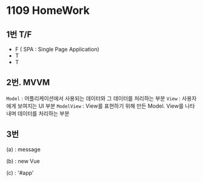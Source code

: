 # 1109 HomeWork

## 1번 T/F

- F ( SPA : Single Page Application)
- T
- T



## 2번. MVVM

`Model` : 어플리케이션에서 사용되는 데이터와 그 데이터를 처리하는 부분
`View` : 사용자에게 보여지는 UI 부분
`ModelView` : View를 표현하기 위해 만든 Model. View를 나타내며 데이터를 처리하는 부분



## 3번 

(a) : message

(b) : new Vue

(c) : '#app'